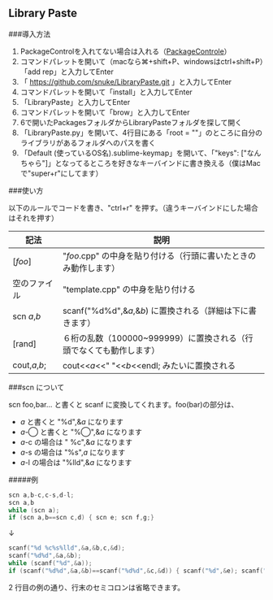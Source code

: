 Library Paste
----

###導入方法

1. PackageControlを入れてない場合は入れる（[PackageControle](https://packagecontrol.io/installation#st2)）
2. コマンドパレットを開いて（macなら⌘+shift+P、windowsはctrl+shift+P）「add rep」と入力してEnter
3. 「 https://github.com/snuke/LibraryPaste.git 」と入力してEnter
4. コマンドパレットを開いて「install」と入力してEnter
5. 「LibraryPaste」と入力してEnter
6. コマンドパレットを開いて「brow」と入力してEnter
7. 6で開いたPackagesフォルダからLibraryPasteフォルダを探して開く
8. 「LibraryPaste.py」を開いて、4行目にある「root = ""」のところに自分のライブラリがあるフォルダへのパスを書く
9. 「Default (使っているOS名).sublime-keymap」を開いて、「"keys": ["なんちゃら"]」となってるところを好きなキーバインドに書き換える（僕はMacで"super+r"にしてます）

###使い方

以下のルールでコードを書き、"ctrl+r" を押す。（違うキーバインドにした場合はそれを押す）

|記法|説明|
|---|---|
|[*foo*]|"*foo*.cpp" の中身を貼り付ける（行頭に書いたときのみ動作します）|
|空のファイル|"template.cpp" の中身を貼り付ける|
|scn *a*,*b*|scanf("%d%d",&*a*,&*b*) に置換される（詳細は下に書きます）|
|[rand]|６桁の乱数（100000~999999）に置換される（行頭でなくても動作します）|
|cout,*a*,*b*;|cout<<*a*<<" "<<*b*<<endl; みたいに置換される|

###scn について

scn foo,bar... と書くと scanf に変換してくれます。foo(bar)の部分は、

- *a* と書くと "%d",&*a* になります
- *a*-◯ と書くと "%◯",&*a* になります
- *a*-c の場合は " %c",&*a* になります
- *a*-s の場合は "%s",*a* になります
- *a*-l の場合は "%lld",&*a* になります


#####例

```c
scn a,b-c,c-s,d-l;
scn a,b
while (scn a);
if (scn a,b==scn c,d) { scn e; scn f,g;}
```
↓

```c
scanf("%d %c%s%lld",&a,&b,c,&d);
scanf("%d%d",&a,&b);
while (scanf("%d",&a));
if (scanf("%d%d",&a,&b)==scanf("%d%d",&c,&d)) { scanf("%d",&e); scanf("%d%d",&f,&g);}
```

2 行目の例の通り、行末のセミコロンは省略できます。
